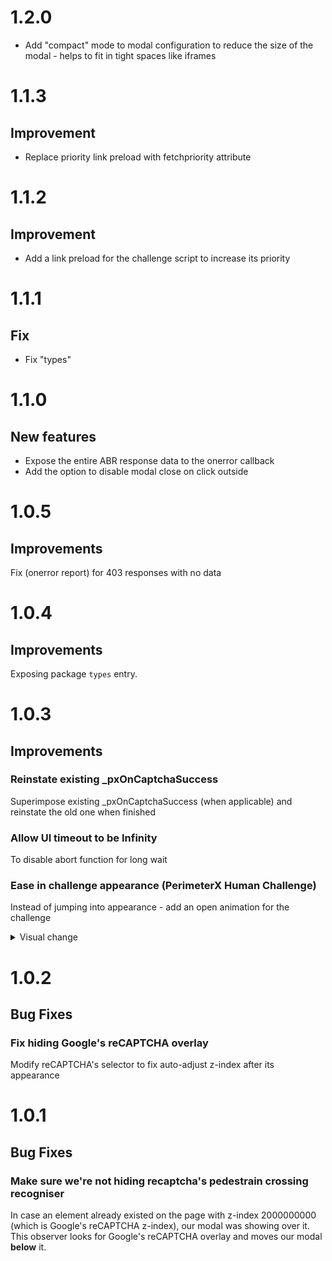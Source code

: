 # 1.2.0

- Add "compact" mode to modal configuration to reduce the size of the modal - helps to fit in tight spaces like iframes

# 1.1.3

## Improvement

- Replace priority link preload with fetchpriority attribute

# 1.1.2

## Improvement

- Add a link preload for the challenge script to increase its priority

# 1.1.1

## Fix

- Fix "types"

# 1.1.0

## New features

- Expose the entire ABR response data to the onerror callback
- Add the option to disable modal close on click outside

# 1.0.5

## Improvements
Fix (onerror report) for 403 responses with no data

# 1.0.4

## Improvements
Exposing package `types` entry.

# 1.0.3

## Improvements

### Reinstate existing _pxOnCaptchaSuccess
Superimpose existing _pxOnCaptchaSuccess (when applicable) and reinstate the old one when finished

### Allow UI timeout to be Infinity
To disable abort function for long wait

### Ease in challenge appearance (PerimeterX Human Challenge)
Instead of jumping into appearance - add an open animation for the challenge

<details>
<summary>Visual change</summary>

| Before | After
| - | -
| ![](https://user-images.githubusercontent.com/516342/122932879-05102080-d366-11eb-9be0-d841e4fcf695.gif) | ![](https://user-images.githubusercontent.com/516342/122932930-11947900-d366-11eb-9f2d-3eee1c0e8fe1.gif)

</details>

# 1.0.2

## Bug Fixes

### Fix hiding Google's reCAPTCHA overlay
Modify reCAPTCHA's selector to fix auto-adjust z-index after its appearance

# 1.0.1

## Bug Fixes

### Make sure we're not hiding recaptcha's pedestrain crossing recogniser
In case an element already existed on the page with z-index 2000000000 (which is Google's reCAPTCHA z-index), our modal was showing over it. This observer looks for Google's reCAPTCHA overlay and moves our modal **below** it.
